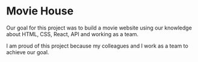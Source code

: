 # Movie House
Our goal for this project was to build a movie website using our knowledge about HTML, CSS, React, API and working as a team.

I am proud of this project because my colleagues and I work as a team to achieve our goal.
